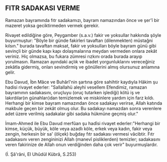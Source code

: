## FITR SADAKASI VERME

Ramazan bayramında fıtr sadakamızı, bayram nama­zından önce ve şer'î bir mazeret yoksa geciktirmeden vermek gerekir.

Rivayet edildiğine göre, Peygamber (s.a.v.) fakir ve yoksullar hakkında şöyle buyurmuştur: "Böyle bir gün­de fakirleri tavaftan (dilenmekten) müstağni kılsın." bu­rada tavaftan maksat, fakir ve yoksulları böyle bayram günü gibi sevinçli bir günde kapı kapı dolaşmalarına meydan vermeden onlara zekât veriniz. Hiç olmazsa, bu fukara zümresi rızkını orada burada arayıp yorulmasın. Ramazan ayındaki açlık ve ibadet yorgunluklarını vereceğiniz zekâtla gidermiş, onları sevindirmiş ve gönülle­rini almış olursunuz anlamına gelir.

Ebu Davud, İbn Mâce ve Buhârî'nin şartına göre sa­hihtir kaydıyla Hâkim şu hadisi rivayet ederler: "Sallallahü aleyhi vesellem Efendimiz, ramazan bayramının sa­dakasını, oruçluyu (oruç tutarken işlediği) kötü iş ve lakırdılar(ın günahları)dan temizlemek ve miskinlere yardım için farz kıldı. Herhangi bir kimse bayram nama­zından önce sadakayı verirse, Allah katında makbule ge­çen bir zekât olmuş olur. Bu sadakayı namazdan sonra verenlere adet üzere verilmiş sadakalar gibi sadaka hük­müne geçmiş olur."

İmam-Ahmed ile Ebu Davud merfûan şu hadîsi riva­yet ederler:"Herhangi bir kimse, küçük, büyük, köle ve­ya azadlı köle, erkek veya kadın, fakir veya zengin, her­kesin bir sa' (ölçek) buğday fıtr sadakası vermesi vâcibtir. Fıtr sadakasını veren zengininizi Allah (manevî pisliklerden) temizler; sadakasını veren fakirinize de Al­lah onun verdiğinden daha çok verir" buyurmuşlardır.

(İ. Şâ'râni, El Uhûdül Kübrâ, S.253)
